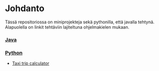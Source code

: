 # Johdanto

Tässä repositoriossa on miniprojekteja sekä pythonilla, että javalla tehtynä. Alapuolella on linkit tehtäviin lajiteltuna ohjelmakielen mukaan.

### <ins>Java


### <ins>Python

* [Taxi trip calculator](Python/Taxi/README.md)